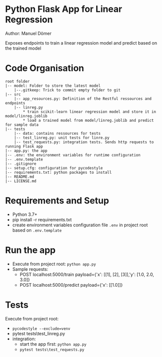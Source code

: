# Python Flask App for Linear Regression
Author: Manuel Dömer

Exposes endpoints to train a linear regression model and predict based on the trained model

# Code Organisation
```
root folder  
|-- model: Folder to store the latest model
    |--.gitkeep: Trick to commit empty folder to git
|-- src
    |-- app_resources.py: Definition of the Restful ressources and endpoints
    |-- linreg.py
        * train scikit-learn linear regression model and store it in model/linreg.joblib
        * load a trained model from model/linreg.joblib and predict for sample data
|-- tests
    |-- data: contains ressources for tests
    |-- test_linreg.py: unit tests for linre.py
    |-- test_requests.py: integration tests. Sends http requests to running Flask app
|-- app.py: the app
|-- .env: the environment variables for runtime configuration
|-- .env.template
|-- .gitignore
|-- setup.cfg: configuration for pycodestyle
|-- requirements.txt: python packages to install
|-- README.md
|-- LICENSE.md
```

# Requirements and Setup
* Python 3.7+
* pip install -r requirements.txt
* create environment variables configuration file `.env` in project root based on `.env.template`

# Run the app
* Execute from project root: `python app.py`
* Sample requests:
    * POST localhost:5000/train  payload={'x': [[1], [2], [3]],'y': [1.0, 2.0, 3.0]}
    * POST localhost:5000/predict payload={'x': [[1.0]]}

# Tests
Execute from project root:
* `pycodestyle --exclude=venv`
* pytest tests\test_linreg.py
* integration:
    * start the app first: `python app.py`
    * `pytest tests\test_requests.py`